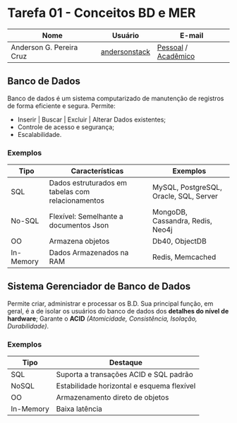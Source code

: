 # Tarefa 01 - Conceitos BD e MER

| Nome                     | Usuário                                                  | E-mail                                                                                               |
| ------------------------ | -------------------------------------------------------- | ---------------------------------------------------------------------------------------------------- |
| Anderson G. Pereira Cruz | [andersonstack](mailto:https://github.com/andersonstack) | [Pessoal](mailto:andersong.pereiracruz@gmail.com) / [Acadêmico](mailto:gabriel.cruz.133@ufrn.edu.br) |

## Banco de Dados
Banco de dados é um sistema computarizado de manutenção de registros de forma eficiente e segura. Permite:
* Inserir | Buscar | Excluir | Alterar Dados existentes;
* Controle de acesso e segurança;
* Escalabilidade.

### Exemplos
| Tipo | Características | Exemplos |
| ---- | --------------- | -------- |
| SQL | Dados estruturados em tabelas com relacionamentos | MySQL, PostgreSQL, Oracle, SQL, Server|
| No-SQL | Flexível: Semelhante a documentos Json | MongoDB, Cassandra, Redis, Neo4j |
| OO | Armazena objetos | Db40, ObjectDB | Aplicações em Java|
|In-Memory| Dados Armazenados na RAM | Redis, Memcached|



## Sistema Gerenciador de Banco de Dados
Permite criar, administrar e processar os B.D. Sua principal função, em geral, é a de isolar os usuários do banco de dados dos **detalhes do nível de hardware**;
Garante o **ACID** *(Atomicidade, Consistência, Isolação, Durabilidade)*.
### Exemplos

| Tipo | Destaque |
| ---- | -------- |
|  SQL | Suporta a transações ACID e SQL padrão |
| NoSQL | Estabilidade horizontal e esquema flexível |
| OO | Armazenamento direto de objetos |
|In-Memory | Baixa latência |
